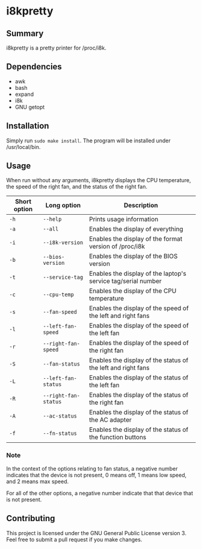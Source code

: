 # i8kpretty

## Summary
i8kpretty is a pretty printer for /proc/i8k.  


## Dependencies
* awk
* bash
* expand
* i8k
* GNU getopt


## Installation
Simply run `sudo make install`.   The program will be installed under /usr/local/bin.  


## Usage
When run without any arguments, i8kpretty displays the CPU temperature, the speed of the right fan, and the status of the right fan.  

| Short option   | Long option          | Description                                                            |
|----------------|----------------------|------------------------------------------------------------------------|
| `-h`           | `--help`             | Prints usage information                                               |
| `-a`           | `--all`              | Enables the display of everything                                      |
| `-i`           | `--i8k-version`      | Enables the display of the format version of /proc/i8k                 |
| `-b`           | `--bios-version`     | Enables the display of the BIOS version                                |
| `-t`           | `--service-tag`      |	Enables the display of the laptop's service tag/serial number          |
| `-c`           | `--cpu-temp`         | Enables the display of the CPU temperature                             |
| `-s`           | `--fan-speed`        |	Enables the display of the speed of the left and right fans            |
| `-l`           | `--left-fan-speed`   |	Enables the display of the speed of the left fan                       |
| `-r`           | `--right-fan-speed`  | Enables the display of the speed of the right fan                      |
| `-S`           | `--fan-status`       | Enables the display of the status of the left and right fans           |
| `-L`           | `--left-fan-status`  |	Enables the display of the status of the left fan                      |
| `-R`           | `--right-fan-status` |	Enables the display of the status of the right fan                     |
| `-A`           | `--ac-status`        |	Enables the display of the status of the AC adapter                    |
| `-f`           | `--fn-status`        |	Enables the display of the status of the function buttons              |


### Note
In the context of the options relating to fan status, a negative number indicates that the device is not present, 0 means off, 1 means low speed, and 2 means max speed.

For all of the other options, a negative number indicate that that device that is not present.  


## Contributing
This project is licensed under the GNU General Public License version 3.  Feel free to submit a pull request if you make changes.  
